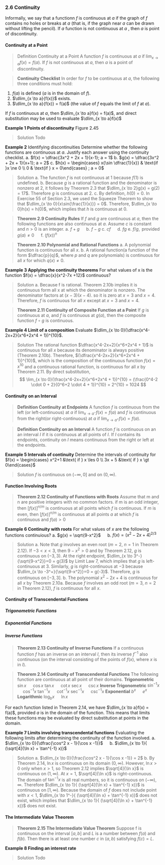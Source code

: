 ### 2.6 Continuity

Informally, we say that a functionn $f$ is continuous at $a$ if the graph of $f$ contains no holes or breaks at $a$ (that is, if the graph near $a$ can be drawn without lifting the pencil). If $a$ function is not continuous at $a$ , then $a$ is point of discontinuity.

#### Continuity at a Point

>Definition Continuity at a Point
A function $f$ is continuous at $a$ if $\lim_{x \to a}{f(x)} = f(a)$. If $f$ is not continuous at $a$, then $a$ is a point of discontinuity.

>**Continuity Checklist**
In order for $f$ to be continuous at $a$, the following three conditions must hold:
1. $f(a)$ is defined ($a$ is in the domain of $f$).
2. $\dlim_{x \to a}{f(x)}$ exists.
3. $\dlim_{x \to a}{f(x)} = f(a)$ (the value of $f$ equals the limit of $f$ at $a$).

If $f$ is continuous at $a$, then $\dlim_{x \to a}f(x) = f(a)$, and direct substitution may be used to evaluate $\dlim_{x \to a}f(x)$

**Example 1 Points of discontinuity**
Figure 2.45
>Solution
Todo

**Example 2** Identifying discontinuities
Determine whether the following functions are continuous at $a$. Justify each answer using the continuity checklist.
a. $f(x) = \dfrac{3x^2 + 2x + 1}{x-1}; a = 1$
b. $g(x) = \dfrac{3x^2 + 2x + 1}{x+1}; a = 2$
c. $h(x) = \begin{cases} x{\sin \dfrac{1}{x}} & \text{if }x \ne 0 \\ 0 & \text{if } x = 0\end{cases} ; a = 0$
>Solution
a. The function $f$ is not continuous at $1$ because $f(1)$ is undefined.
b. Because $g$ is a rational function and the denominator is nonzero at $2$, it follows by Theorem 2.3 that $\dlim_{x \to 2}g(x) = g(2) = 17$. Therefore $g$ is continuous at $2$.
c. By definition, $h(0) = 0$. In Exercise 55 of Section 2.3, we used the Squeeze Theorem to show that $\dlim_{x \to 0}{x\sin{\frac{1}{x}}} = 0$. Therefore, $\dlim_{x \to 0}h(x) = h(0)$, which implies that $h$ is continuous at $0$.

>**Theorem 2.9 Continuity Rules**
If $f$ and $g$ are continuous at $a$, then the following functions are also continuous at $a$. Assume $c$ is constant and $n>0$ is an integer.
a. $f+g$ &emsp; b. $f-g$
c. $cf$ &emsp; d. $fg$
e. $f/g, \text{ provided } g(a) \ne 0$ &emsp; f. $(f(x))^n$

>**Theorem 2.10 Polynomial and Rational Functions**
a. A polynomial function is continuous for all $x$.
b. A rational function(a function of the form $\dfrac{p}{q}$, where $p$ and $q$ are polynomials) is continuous for all $x$ for which $q(x) \ne 0$.

**Example 3 Applying the continuity theorems**
For what values of x is the function $f(x) = \dfrac{x}{x^2-7x +12}$ continuous?
>Solution
a. Because f is rational. Theorem 2.10b implies it is continuous form all x at which the denominator is nonzero. The denominator factors at $(x-3)(x-4)$. so it is zero at $x=3$ and $x=4$. Therefore, $f$ is continuous for all $x$ except at $x=3$ and $x=4$.

>**Theorem 2.11 Continuity of Composite Function at a Point**
If $g$ is continuous at $a$, and $f$ is continuous at $g(a)$, then the composite function $f \circ g$ is continuous.

**Example 4 Limit of a composition**
Evaluate $\dlim_{x \to 0}(\dfrac{x^4-2x+2}{x^6+2x^4 + 1})^{10}$.
>Solution
The rational function $\dfrac{x^4-2x+2}{x^6+2x^4 + 1}$ is continuous for all $x$ because its denominator is always positive (Theorem 2.10b). Therefore, $(\dfrac{x^4-2x+2}{x^6+2x^4 + 1})^{10}$, which is the composition of the continuous function $f(x) = x^{10}$ and a continuous rational function, is continuous for all $x$ by Theorem 2.11. By direct substitution,
$$
\lim_{x \to 0}(\frac{x^4-2x+2}{x^6+2x^4 + 1})^{10} = (\frac{0^4-2 \cdot 0 + 2}{0^6+2 \cdot 4 + 1})^{10} = 2^{10} = 1024
$$

#### Continuity on an Interval
>**Definition Continuity at Endpoints**
A function $f$ is continuous from the left (or left-continuous) at $a$ if $\lim_{x \to a^-}f(x) = f(a)$ and $f$ is continuous from the right(or right-continuous) at $a$ if $\lim_{x \to a^+}f(x) = f(a)$.

>**Definition Continuity on an Interval**
A function $f$ is continuous on an an interval $I$ if it is continuous at all points of $I$. If $I$ contains its endpoints, continuity on $I$ means continuous from the right or left at the endpoints.

**Example 5 Intervals of continuity**
Determine the intervals of continuity for $f(x) = \begin{cases}
x^2+1 &\text{ if } x \les 0 \\ 3x + 5 &\text{ if } x \gt 0\end{cases}$
>Solution
$f$ is continuous on $(-\infty, 0]$ and on $(0, \infty)$.

#### Function Involving Roots

>**Theorem 2.12 Continuity of Functions with Roots**
Assume that m and n are positive integers with no common factors. if m is an odd integer, then $[f(x)]^{n/m}$ is continuous at all points which $f$ is continuous. If $m$ is even, then $[f(x)]^{n/m}$ is continuous at all points $a$ at which $f$ is continuous and $f(a) > 0$

**Example 6 Continuity with roots**
For what values of $x$ are the following functions continuious?
a. $g(x) = \sqrt{9-x^2}$ &emsp; b. $f(x) = (x^2-2x+4)^{2/3}$
>Solution
a. Note that $g$ involves an even root ($m=2$, $n=1$ in Theorem 2.12). If $-3 < x <3$, then $9-x^2>0$ and by Theorem 2.12, $g$ is continuous on $(-3, 3)$.
At the right endpoint, $\dlim_{x \to 3^-}{\sqrt{9-x^2}}=0 = g(3)$ by Limit Law 7, which implies that $g$ is left-continuous at $3$. Similarly, $g$ is right-continuous at $-3$ because $\dlim_{x \to -3^+}{\sqrt{9-x^2}}=0 = g(-3)$. Therefore, $g$ is continuous on $[-3, 3]$.
b. The polynomial $x^2-2x+4$ is continuous for all $x$ by Theorem 2.10a. Because $f$ involves an odd root ($m=3$, $n=2$ in Theorem 2.12), $f$ is continuous for all $x$.

#### Continuity of Transcendental Functions
##### Trigonometric Functions
##### Exponential Functions
##### Inverse Functions
>**Theorem 2.13 Continuity of Inverse Functions**
If a continuous function $f$ has an inverse on an interval $I$, then its inverse $f^{-1}$ also continuous (on the interval consisting of the points of $f(x)$, where $x$ is in $I$).

>**Theorem 2.14 Continuity of Transcendental Functions**
The following function are continuous at all point of their domains.
**Trigonometric**
$\sin x$ &emsp; $\cos x$
$\tan x$ &emsp; $\cot x$
$\sec x$ &emsp; $\csc x$
**Inverse Trigonometric**
$\sin^{-1} x$ &emsp; $\cos^{-1} x$
$\tan^{-1} x$ &emsp; $\cot^{-1} x$
$\sec^{-1} x$ &emsp; $\csc^{-1} x$
**Exponential**
$b^x$ &emsp; $e^x$
**Logarithmic**
$\log_b x$ &emsp; $\ln x$

For each function listed in Theorem 2.14, we have $\dlim_{x \to a}f(x) = f(a)$, provided $a$ is in the domain of the function. This means that limits these functions may be evaluated by direct substitution at points in the domain.

**Example 7 Limits involving transcendental functions**
Evaluating the following limits after determining the continuity of the function involved.
a. $\dlim_{x \to 0}{\dfrac{\cos^2 x - 1}{\cos x -1}}$ &emsp; b. $\dlim_{x \to 1}{ (\sqrt[4]{\ln x} + \tan^{-1} x)}$
>Solution
a. $\dlim_{x \to 0}{\frac{\cos^2 x - 1}{\cos x -1}} = 2$
b. By Theorem 2.14, $\ln x$ is continuous on its domain $(0, \infty)$. However, $\ln x > 0$ only when $x >1$, so Theorem 2.12 implies $\sqrt[4]{\ln x}$ is continuous on $(1, \infty)$. At $x=1$, $\sqrt[4]{\ln x}$ is right-continuous. The domain of $\tan^{-1} x$ is all real numbers, so it is continuous on $(-\infty), \infty$. Therefore $\dlim_{x \to 1}{ (\sqrt[4]{\ln x} + \tan^{-1} x)}$ is continuous on $[1, \infty)$. Because the domain of $f$ does not include point with $x<1$,  $\dlim_{x \to 1^-}{ (\sqrt[4]{\ln x} + \tan^{-1} x)}$ does not exist, which implies that $\dlim_{x \to 1}{ (\sqrt[4]{\ln x} + \tan^{-1} x)}$ does not exist.

#### The Intermediate Value Theorem
>**Theorem 2.15 The Intermediate Value Theorem**
Suppose f is continuous on the interval $[a, b]$ and $L$ is a number between $f(a)$ and $f(b)$. Then there is at least one number $c$ in $(a, b)$ satisfying $f(c) = L$.

**Example 8 Finding an interest rate**
>Solution
Todo
